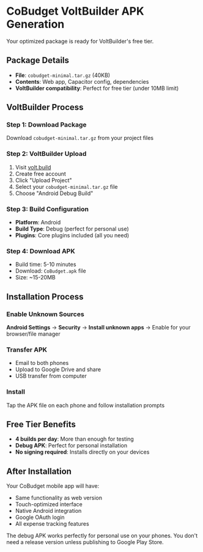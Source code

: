 # CoBudget VoltBuilder APK Generation

Your optimized package is ready for VoltBuilder's free tier.

## Package Details
- **File**: `cobudget-minimal.tar.gz` (40KB)
- **Contents**: Web app, Capacitor config, dependencies
- **VoltBuilder compatibility**: Perfect for free tier (under 10MB limit)

## VoltBuilder Process

### Step 1: Download Package
Download `cobudget-minimal.tar.gz` from your project files

### Step 2: VoltBuilder Upload
1. Visit [volt.build](https://volt.build)
2. Create free account
3. Click "Upload Project"
4. Select your `cobudget-minimal.tar.gz` file
5. Choose "Android Debug Build"

### Step 3: Build Configuration
- **Platform**: Android
- **Build Type**: Debug (perfect for personal use)
- **Plugins**: Core plugins included (all you need)

### Step 4: Download APK
- Build time: 5-10 minutes
- Download: `CoBudget.apk` file
- Size: ~15-20MB

## Installation Process

### Enable Unknown Sources
**Android Settings** → **Security** → **Install unknown apps** → Enable for your browser/file manager

### Transfer APK
- Email to both phones
- Upload to Google Drive and share
- USB transfer from computer

### Install
Tap the APK file on each phone and follow installation prompts

## Free Tier Benefits
- **4 builds per day**: More than enough for testing
- **Debug APK**: Perfect for personal installation
- **No signing required**: Installs directly on your devices

## After Installation
Your CoBudget mobile app will have:
- Same functionality as web version
- Touch-optimized interface
- Native Android integration
- Google OAuth login
- All expense tracking features

The debug APK works perfectly for personal use on your phones. You don't need a release version unless publishing to Google Play Store.
